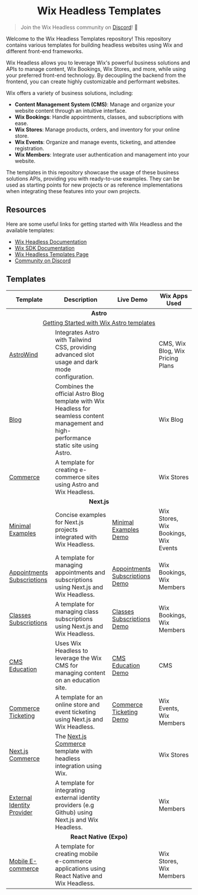 <h1 align="center">Wix Headless Templates</h1>

> Join the Wix Headless community on [Discord](https://discord.gg/n6TBrSnYTp)! 🚀

Welcome to the Wix Headless Templates repository! This repository contains various templates for building headless websites using Wix and different front-end frameworks.

Wix Headless allows you to leverage Wix's powerful business solutions and APIs to manage content, Wix Bookings, Wix Stores, and more, while using your preferred front-end technology. By decoupling the backend from the frontend, you can create highly customizable and performant websites.

Wix offers a variety of business solutions, including:
- **Content Management System (CMS)**: Manage and organize your website content through an intuitive interface.
- **Wix Bookings**: Handle appointments, classes, and subscriptions with ease.
- **Wix Stores**: Manage products, orders, and inventory for your online store.
- **Wix Events**: Organize and manage events, ticketing, and attendee registration.
- **Wix Members**: Integrate user authentication and management into your website.

The templates in this repository showcase the usage of these business solutions APIs, providing you with ready-to-use examples. They can be used as starting points for new projects or as reference implementations when integrating these features into your own projects.

## Resources

Here are some useful links for getting started with Wix Headless and the available templates:

- [Wix Headless Documentation](https://dev.wix.com/docs/go-headless)
- [Wix SDK Documentation](https://dev.wix.com/docs/sdk)
- [Wix Headless Templates Page](https://www.wix.com/studio/developers/headless/templates)
- [Community on Discord](https://discord.gg/n6TBrSnYTp)

## Templates

<table>
  <thead>
    <tr>
      <th>Template</th>
      <th>Description</th>
      <th>Live Demo</th>
      <th>Wix Apps Used</th>
    </tr>
  </thead>
  <tbody>
    <tr>
      <td colspan="4" align="center"><strong>Astro</strong></td>
    </tr>
    <tr>
      <td colspan="4" align="center"><a href="./astro/">Getting Started with Wix Astro templates</a></td>
      </tr>
    <tr>
      <td><a href="https://github.com/wix/headless-templates/tree/main/astro/astrowind">AstroWind</a></td>
      <td>Integrates Astro with Tailwind CSS, providing advanced slot usage and dark mode configuration.</td>
      <td></td>
      <td>CMS, Wix Blog, Wix Pricing Plans</td>
    </tr>
    <tr>
      <td><a href="https://github.com/wix/headless-templates/tree/main/astro/blog">Blog</a></td>
      <td>Combines the official Astro Blog template with Wix Headless for seamless content management and high-performance static site using Astro.</td>
      <td></td>
      <td>Wix Blog</td>
    </tr>
    <tr>
      <td><a href="https://github.com/wix/headless-templates/tree/main/astro/commerce">Commerce</a></td>
      <td>A template for creating e-commerce sites using Astro and Wix Headless.</td>
      <td></td>
      <td>Wix Stores</td>
    </tr>
    <tr>
      <td colspan="4" align="center"><strong>Next.js</strong></td>
    </tr>
    <tr>
      <td><a href="https://github.com/wix/headless-templates/tree/main/nextjs/minimal-examples">Minimal Examples</a></td>
      <td>Concise examples for Next.js projects integrated with Wix Headless.</td>
      <td><a href="https://wix-headless-example.vercel.app">Minimal Examples Demo</a></td>
      <td>Wix Stores, Wix Bookings, Wix Events</td>
    </tr>
    <tr>
      <td><a href="https://github.com/wix/headless-templates/tree/main/nextjs/appointments-subscriptions">Appointments Subscriptions</a></td>
      <td>A template for managing appointments and subscriptions using Next.js and Wix Headless.</td>
      <td><a href="https://netlify.bookings-appointments-demo.wix.dev">Appointments Subscriptions Demo</a></td>
      <td>Wix Bookings, Wix Members</td>
    </tr>
    <tr>
      <td><a href="https://github.com/wix/headless-templates/tree/main/nextjs/classes-subscriptions">Classes Subscriptions</a></td>
      <td>A template for managing class subscriptions using Next.js and Wix Headless.</td>
      <td><a href="https://netlify.bookings-classes-demo.wix.dev">Classes Subscriptions Demo</a></td>
      <td>Wix Bookings, Wix Members</td>
    </tr>
    <tr>
      <td><a href="https://github.com/wix/headless-templates/tree/main/nextjs/cms-education">CMS Education</a></td>
      <td>Uses Wix Headless to leverage the Wix CMS for managing content on an education site.</td>
      <td><a href="https://netlify.cms-demo.wix.dev/">CMS Education Demo</a></td>
      <td>CMS</td>
    </tr>
    <tr>
      <td><a href="https://github.com/wix/headless-templates/tree/main/nextjs/commerce-ticketing">Commerce Ticketing</a></td>
      <td>A template for an online store and event ticketing using Next.js and Wix Headless.</td>
      <td><a href="https://netlify.commerce-ticketing-demo.wix.dev/">Commerce Ticketing Demo</a></td>
      <td>Wix Events, Wix Members</td>
    </tr>
    <tr>
      <td><a href="https://github.com/wix/headless-templates/tree/main/nextjs/commerce">Next.js Commerce</a></td>
      <td>The <a href="https://github.com/vercel/commerce">Next.js Commerce</a> template with headless integration using Wix.</td>
      <td></td>
      <td>Wix Stores</td>
    </tr>
    <tr>
      <td><a href="https://github.com/wix/headless-templates/tree/main/nextjs/external-identity-provider">External Identity Provider</a></td>
      <td>A template for integrating external identity providers (e.g Github) using Next.js and Wix Headless.</td>
      <td></td>
      <td>Wix Members</td>
    </tr>
    <tr>
      <td colspan="4" align="center"><strong>React Native (Expo)</strong></td>
    </tr>
    <tr>
      <td><a href="https://github.com/wix/headless-templates/tree/main/react-native/mobile-ecommerce">Mobile E-commerce</a></td>
      <td>A template for creating mobile e-commerce applications using React Native and Wix Headless.</td>
      <td></td>
      <td>Wix Stores, Wix Members</td>
    </tr>
  </tbody>
</table>